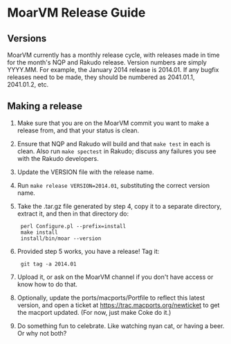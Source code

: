 # MoarVM Release Guide

## Versions

MoarVM currently has a monthly release cycle, with releases made in time for
the month's NQP and Rakudo release. Version numbers are simply YYYY.MM. For
example, the January 2014 release is 2014.01. If any bugfix releases need to
be made, they should be numbered as 2041.01.1, 2041.01.2, etc.

## Making a release

1. Make sure that you are on the MoarVM commit you want to make a release
   from, and that your status is clean.

2. Ensure that NQP and Rakudo will build and that `make test` in each is
   clean. Also run `make spectest` in Rakudo; discuss any failures you see
   with the Rakudo developers.

3. Update the VERSION file with the release name.

4. Run `make release VERSION=2014.01`, substituting the correct version name.

5. Take the .tar.gz file generated by step 4, copy it to a separate directory,
   extract it, and then in that directory do:
   
        perl Configure.pl --prefix=install
        make install
        install/bin/moar --version

6. Provided step 5 works, you have a release! Tag it:

        git tag -a 2014.01

7. Upload it, or ask on the MoarVM channel if you don't have access or know
   how to do that.

8. Optionally, update the ports/macports/Portfile to reflect this latest
   version, and open a ticket at https://trac.macports.org/newticket to get
   the macport updated. (For now, just make Coke do it.)

9. Do something fun to celebrate. Like watching nyan cat, or having a beer. Or
   why not both?


